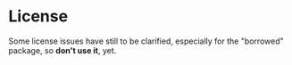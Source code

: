 # License

Some license issues have still to be clarified, especially for the "borrowed"
package, so **don't use it**, yet.
